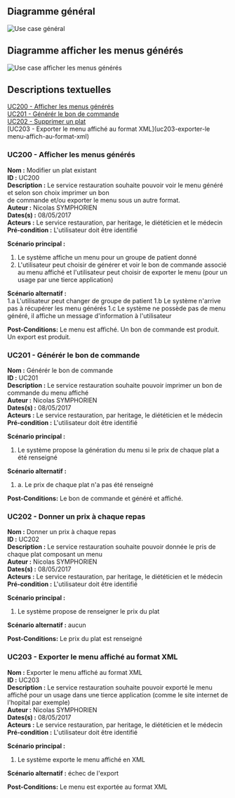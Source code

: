 ## Diagramme général

![Use case général](https://seikomi.github.io/Vitameal/Documentation/CasDUtilisations/uc_principal.svg)

## Diagramme afficher les menus générés 

![Use case afficher les menus générés](https://seikomi.github.io/Vitameal/Documentation/CasDUtilisations/AfficherMenu/uc_afficher_menu.svg)

## Descriptions textuelles

[UC200 - Afficher les menus générés](#uc200-afficher-les-menus-g-n-r-s)  
[UC201 - Générér le bon de commande](#uc201-g-n-r-r-le-bon-de-commande)  
[UC202 - Supprimer un plat](#uc202-donner-un-prix-chaque-repas)  
[UC203 - Exporter le menu affiché au format XML](uc203-exporter-le menu-affich-au-format-xml)

### UC200 - Afficher les menus générés

**Nom :** Modifier un plat existant  
**ID :** UC200  
**Description :** Le service restauration souhaite pouvoir voir le menu généré et selon son choix imprimer un bon  
de commande et/ou exporter le menu sous un autre format.  
**Auteur :** Nicolas SYMPHORIEN  
**Dates(s) :** 08/05/2017  
**Acteurs :** Le service restauration, par heritage, le diététicien et le médecin  
**Pré-condition :** L'utilisateur doit être identifié  

**Scénario principal :**  
1. Le système affiche un menu pour un groupe de patient donné 
2. L'utilisateur peut choisir de générer et voir le bon de commande associé au menu affiché et l'utilisateur peut choisir de 
exporter le menu (pour un usage par une tierce application)

**Scénario alternatif :**  
1.a L'utilisateur peut changer de groupe de patient
1.b Le système n'arrive pas à récupérer les menu générés
1.c Le système ne possède pas de menu généré, il affiche un message d'information à l'utilisateur

**Post-Conditions:** Le menu est affiché. Un bon de commande est produit. Un export est produit.

### UC201 - Générér le bon de commande

**Nom :** Générér le bon de commande  
**ID :** UC201  
**Description :** Le service restauration souhaite pouvoir imprimer un bon de commande du menu affiché  
**Auteur :** Nicolas SYMPHORIEN  
**Dates(s) :** 08/05/2017  
**Acteurs :** Le service restauration, par heritage, le diététicien et le médecin  
**Pré-condition :** L'utilisateur doit être identifié  

**Scénario principal :**  
1. Le système propose la génération du menu si le prix de chaque plat a été renseigné  

**Scénario alternatif :**  
1. a. Le prix de chaque plat n'a pas été renseigné  

**Post-Conditions:** Le bon de commande et généré et affiché.

### UC202 - Donner un prix à chaque repas

**Nom :** Donner un prix à chaque repas  
**ID :** UC202  
**Description :** Le service restauration souhaite pouvoir donnée le pris de chaque plat composant un menu  
**Auteur :** Nicolas SYMPHORIEN  
**Dates(s) :** 08/05/2017  
**Acteurs :** Le service restauration, par heritage, le diététicien et le médecin  
**Pré-condition :** L'utilisateur doit être identifié  

**Scénario principal :**  
1. Le système propose de renseigner le prix du plat

**Scénario alternatif :** aucun 

**Post-Conditions:** Le prix du plat est renseigné

### UC203 - Exporter le menu affiché au format XML

**Nom :** Exporter le menu affiché au format XML  
**ID :** UC203  
**Description :** Le service restauration souhaite pouvoir exporté le menu affiché pour un usage dans une tierce 
application (comme le site internet de l'hopital par exemple)  
**Auteur :** Nicolas SYMPHORIEN  
**Dates(s) :** 08/05/2017  
**Acteurs :** Le service restauration, par heritage, le diététicien et le médecin  
**Pré-condition :** L'utilisateur doit être identifié  

**Scénario principal :**  
1. Le système exporte le menu affiché en XML

**Scénario alternatif :** échec de l'export 

**Post-Conditions:** Le menu est exportée au format XML
